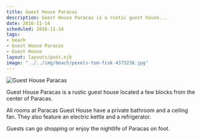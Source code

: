 ```yaml
---
title: Guest House Paracas
description: Guest House Paracas is a rustic guest house...
date: 2016-11-14
scheduled: 2016-11-14
tags:
- beach
- Guest House Paracas
- Guest House
layout: layouts/post.njk
image: "../../img/beach/pexels-tom-fisk-4373238.jpg"
---
```


![Guest House Paracas](../../img/beach/pexels-tom-fisk-4373238.jpg)

Guest House Paracas is a rustic guest house located a few blocks from the center of Paracas.

All rooms at Paracas Guest House have a private bathroom and a ceiling fan. They also feature an electric kettle and a refrigerator.

Guests can go shopping or enjoy the nightlife of Paracas on foot.